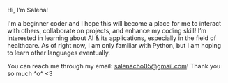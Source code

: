 Hi, I’m Salena! 

I'm a beginner coder and I hope this will become a  place for me to interact with others, collaborate on projects, and enhance my coding skill!
I’m interested in learning about AI & its applications, especially in the field of healthcare. As of right now, I am only familiar with Python, but I am hoping to learn other languages eventually.

You can reach me through my email: salenacho05@gmail.com!
Thank you so much ^o^ <3

<!---
salenacho/salenacho is a ✨ special ✨ repository because its `README.md` (this file) appears on your GitHub profile.
You can click the Preview link to take a look at your changes.
--->
